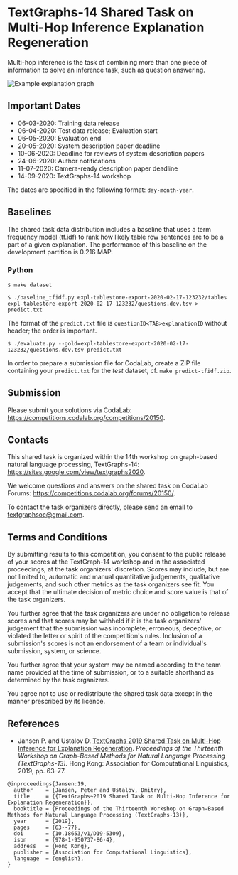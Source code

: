 TextGraphs-14 Shared Task on Multi-Hop Inference Explanation Regeneration
=========================================================================

Multi-hop inference is the task of combining more than one piece of information to solve an inference task, such as question answering.

![Example explanation graph](images/example-girl-eating-apple.jpg)

## Important Dates

* 06-03-2020: Training data release
* 06-04-2020: Test data release; Evaluation start
* 06-05-2020: Evaluation end
* 20-05-2020: System description paper deadline
* 10-06-2020: Deadline for reviews of system description papers
* 24-06-2020: Author notifications
* 11-07-2020: Camera-ready description paper deadline
* 14-09-2020: TextGraphs-14 workshop

The dates are specified in the following format: `day-month-year`.

## Baselines

The shared task data distribution includes a baseline that uses a term frequency model (tf.idf) to rank how likely table row sentences are to be a part of a given explanation. The performance of this baseline on the development partition is 0.216 MAP.

### Python

```shell
$ make dataset
```

```shell
$ ./baseline_tfidf.py expl-tablestore-export-2020-02-17-123232/tables expl-tablestore-export-2020-02-17-123232/questions.dev.tsv > predict.txt
```

The format of the `predict.txt` file is `questionID<TAB>explanationID` without header; the order is important.

```shell
$ ./evaluate.py --gold=expl-tablestore-export-2020-02-17-123232/questions.dev.tsv predict.txt
```

In order to prepare a submission file for CodaLab, create a ZIP file containing your `predict.txt` for the *test* dataset, cf. `make predict-tfidf.zip`.

## Submission

Please submit your solutions via CodaLab: <https://competitions.codalab.org/competitions/20150>.

## Contacts

This shared task is organized within the 14th workshop on graph-based natural language processing, TextGraphs-14: <https://sites.google.com/view/textgraphs2020>.

We welcome questions and answers on the shared task on CodaLab Forums: <https://competitions.codalab.org/forums/20150/>.

To contact the task organizers directly, please send an email to [textgraphsoc@gmail.com](mailto:textgraphsoc@gmail.com).

## Terms and Conditions

By submitting results to this competition, you consent to the public release of your scores at the TextGraph-14 workshop and in the associated proceedings, at the task organizers' discretion. Scores may include, but are not limited to, automatic and manual quantitative judgements, qualitative judgements, and such other metrics as the task organizers see fit. You accept that the ultimate decision of metric choice and score value is that of the task organizers.

You further agree that the task organizers are under no obligation to release scores and that scores may be withheld if it is the task organizers' judgement that the submission was incomplete, erroneous, deceptive, or violated the letter or spirit of the competition's rules. Inclusion of a submission's scores is not an endorsement of a team or individual's submission, system, or science.

You further agree that your system may be named according to the team name provided at the time of submission, or to a suitable shorthand as determined by the task organizers.

You agree not to use or redistribute the shared task data except in the manner prescribed by its licence.

## References

* Jansen P. and Ustalov D. [TextGraphs 2019 Shared Task on Multi-Hop Inference for Explanation Regeneration](https://doi.org/10.18653/v1/D19-5309). *Proceedings of the Thirteenth Workshop on Graph-Based Methods for Natural Language Processing (TextGraphs-13).* Hong Kong: Association for Computational Linguistics, 2019, pp. 63&ndash;77.

```
@inproceedings{Jansen:19,
  author    = {Jansen, Peter and Ustalov, Dmitry},
  title     = {{TextGraphs~2019 Shared Task on Multi-Hop Inference for Explanation Regeneration}},
  booktitle = {Proceedings of the Thirteenth Workshop on Graph-Based Methods for Natural Language Processing (TextGraphs-13)},
  year      = {2019},
  pages     = {63--77},
  doi       = {10.18653/v1/D19-5309},
  isbn      = {978-1-950737-86-4},
  address   = {Hong Kong},
  publisher = {Association for Computational Linguistics},
  language  = {english},
}
```
